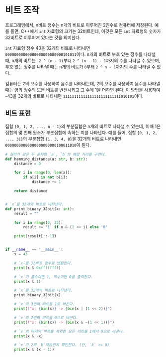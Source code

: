 # 비트 조작

프로그래밍에서, n비트 정수는 n개의 비트로 이루어진 2진수로 컴퓨터에 저장된다. 예를 들면, C++에서 `int` 자료형의 크기는
32비트인데, 이것은 모든 `int` 자료형의 숫자가 32비트로 이루어져 있다는 것을 의미한다.

`int` 자료형 정수 43을 32개의 비트로 나타내면 `00000000000000000000000000101011`이다. n개의 비트로 부호 있는 정수를
나타낼 때, n개의 비트는 `-2 ^ (n - 1)`부터 `2 ^ (n - 1) - 1`까지의 수를 나타낼 수 있으며, 부호 없는 정수를 나타낼 때는
n개의 비트가 `0`부터 `2 ^ n - 1`까지의 수를 나타낼 수 있다.

컴퓨터는 2의 보수를 사용하여 음수를 나타내는데, 2의 보수를 사용하여 음수를 나타낼 때는 양의 정수의 모든 비트를 반전시키고
그 수에 1을 더하면 된다. 이 방법을 사용하여 -43을 32개의 비트로 나타내면 `11111111111111111111111111010101`이다.

## 비트 표현
집합 `{0, 1, 2, ..., n - 1}`의 부분집합은 n개의 비트로 나타낼 수 있는데, 이때 1은 집합의 몇 번째 원소가 부분집합에 속하는
지를 나타낸다. 예를 들어, 집합 `{0, 1, 2, ..., 31}`의 부분집합 `{1, 3, 4, 8}`을 32개의 비트로 나타내면
`00000000000000000000000100011010`이 된다.

```python
# 길이가 같은 두 문자열 `a`, `b`의 해밍 거리를 구한다.
def hamming_distance(a: str, b: str):
    distance = 0

    for i in range(0, len(a)):
        if a[i] is not b[i]:
            distance += 1

    return distance


# `x`를 32개의 비트로 나타낸다.
def print_binary_32bit(x: int):
    result = ""

    for i in range(0, 32):
        result += '1' if x & (1 << i) else '0'

    print(result[::-1])


if __name__ == '__main__':
    x = 43

    # `x`를 32비트 정수로 변환한다.
    print(x & 0xffffffff)

    # `x`가 홀수이면 1, 짝수이면 0을 출력한다.
    print(x & 1)

    # `x`를 32개의 비트로 나타낸다.
    print_binary_32bit(x)

    # `x`의 3번째 비트를 1로 바꾼다.
    print(f"x: {bin(x)} -> {bin(x | (1 << 2))}")

    # `x`의 2번째 비트를 0으로 바꾼다.
    print(f"x: {bin(x)} -> {bin(x & ~(1 << 1))}")

    # `x`의 마지막 비트를 제외한 모든 비트를 1에서 0으로 바꾼다.
    print(x & -x)

    # `x`가 2의 `k`제곱인지 확인한다. (단, `k` >= 0)
    print(x & (x - 1))
```